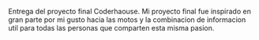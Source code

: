 Entrega del proyecto final Coderhaouse.
Mi proyecto final fue inspirado en gran parte por mi gusto hacia las motos y la combinacion de informacion util para todas las personas que comparten esta misma pasion.
